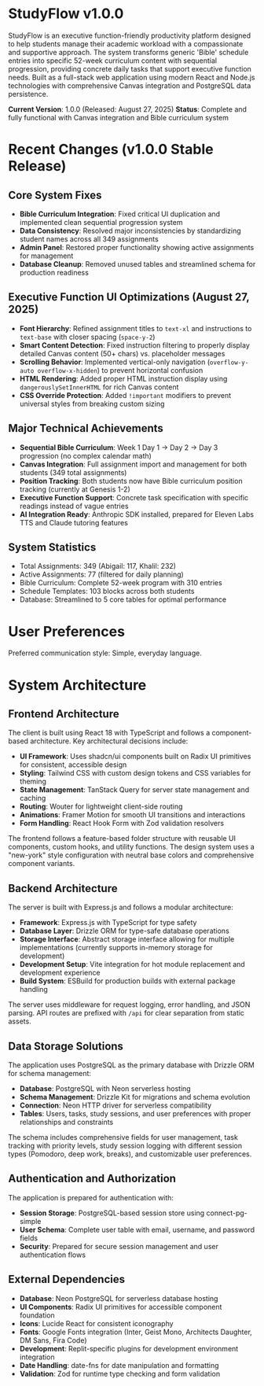 # StudyFlow v1.0.0

StudyFlow is an executive function-friendly productivity platform designed to help students manage their academic workload with a compassionate and supportive approach. The system transforms generic 'Bible' schedule entries into specific 52-week curriculum content with sequential progression, providing concrete daily tasks that support executive function needs. Built as a full-stack web application using modern React and Node.js technologies with comprehensive Canvas integration and PostgreSQL data persistence.

**Current Version**: 1.0.0 (Released: August 27, 2025)
**Status**: Complete and fully functional with Canvas integration and Bible curriculum system

# Recent Changes (v1.0.0 Stable Release)

## Core System Fixes
- **Bible Curriculum Integration**: Fixed critical UI duplication and implemented clean sequential progression system
- **Data Consistency**: Resolved major inconsistencies by standardizing student names across all 349 assignments
- **Admin Panel**: Restored proper functionality showing active assignments for management
- **Database Cleanup**: Removed unused tables and streamlined schema for production readiness

## Executive Function UI Optimizations (August 27, 2025)
- **Font Hierarchy**: Refined assignment titles to `text-xl` and instructions to `text-base` with closer spacing (`space-y-2`)
- **Smart Content Detection**: Fixed instruction filtering to properly display detailed Canvas content (50+ chars) vs. placeholder messages
- **Scrolling Behavior**: Implemented vertical-only navigation (`overflow-y-auto overflow-x-hidden`) to prevent horizontal confusion
- **HTML Rendering**: Added proper HTML instruction display using `dangerouslySetInnerHTML` for rich Canvas content
- **CSS Override Protection**: Added `!important` modifiers to prevent universal styles from breaking custom sizing

## Major Technical Achievements  
- **Sequential Bible Curriculum**: Week 1 Day 1 → Day 2 → Day 3 progression (no complex calendar math)
- **Canvas Integration**: Full assignment import and management for both students (349 total assignments)
- **Position Tracking**: Both students now have Bible curriculum position tracking (currently at Genesis 1-2)
- **Executive Function Support**: Concrete task specification with specific readings instead of vague entries
- **AI Integration Ready**: Anthropic SDK installed, prepared for Eleven Labs TTS and Claude tutoring features

## System Statistics
- Total Assignments: 349 (Abigail: 117, Khalil: 232)  
- Active Assignments: 77 (filtered for daily planning)
- Bible Curriculum: Complete 52-week program with 310 entries
- Schedule Templates: 103 blocks across both students
- Database: Streamlined to 5 core tables for optimal performance

# User Preferences

Preferred communication style: Simple, everyday language.

# System Architecture

## Frontend Architecture
The client is built using React 18 with TypeScript and follows a component-based architecture. Key architectural decisions include:

- **UI Framework**: Uses shadcn/ui components built on Radix UI primitives for consistent, accessible design
- **Styling**: Tailwind CSS with custom design tokens and CSS variables for theming
- **State Management**: TanStack Query for server state management and caching
- **Routing**: Wouter for lightweight client-side routing
- **Animations**: Framer Motion for smooth UI transitions and interactions
- **Form Handling**: React Hook Form with Zod validation resolvers

The frontend follows a feature-based folder structure with reusable UI components, custom hooks, and utility functions. The design system uses a "new-york" style configuration with neutral base colors and comprehensive component variants.

## Backend Architecture
The server is built with Express.js and follows a modular architecture:

- **Framework**: Express.js with TypeScript for type safety
- **Database Layer**: Drizzle ORM for type-safe database operations
- **Storage Interface**: Abstract storage interface allowing for multiple implementations (currently supports in-memory storage for development)
- **Development Setup**: Vite integration for hot module replacement and development experience
- **Build System**: ESBuild for production builds with external package handling

The server uses middleware for request logging, error handling, and JSON parsing. API routes are prefixed with `/api` for clear separation from static assets.

## Data Storage Solutions
The application uses PostgreSQL as the primary database with Drizzle ORM for schema management:

- **Database**: PostgreSQL with Neon serverless hosting
- **Schema Management**: Drizzle Kit for migrations and schema evolution
- **Connection**: Neon HTTP driver for serverless compatibility
- **Tables**: Users, tasks, study sessions, and user preferences with proper relationships and constraints

The schema includes comprehensive fields for user management, task tracking with priority levels, study session logging with different session types (Pomodoro, deep work, breaks), and customizable user preferences.

## Authentication and Authorization
The application is prepared for authentication with:

- **Session Storage**: PostgreSQL-based session store using connect-pg-simple
- **User Schema**: Complete user table with email, username, and password fields
- **Security**: Prepared for secure session management and user authentication flows

## External Dependencies

- **Database**: Neon PostgreSQL for serverless database hosting
- **UI Components**: Radix UI primitives for accessible component foundation
- **Icons**: Lucide React for consistent iconography
- **Fonts**: Google Fonts integration (Inter, Geist Mono, Architects Daughter, DM Sans, Fira Code)
- **Development**: Replit-specific plugins for development environment integration
- **Date Handling**: date-fns for date manipulation and formatting
- **Validation**: Zod for runtime type checking and form validation
